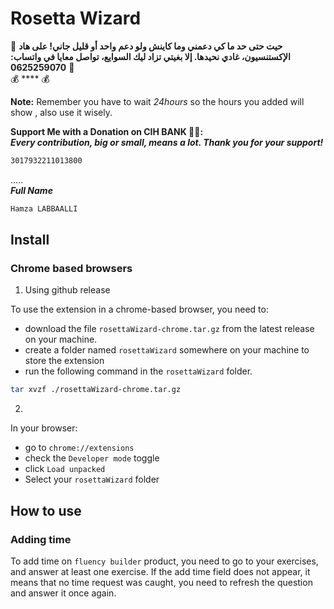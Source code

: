 # Rosetta Wizard

💬 **حيت حتى حد ما كي دعمني وما كاينش ولو دعم واحد أو قليل جاني! على هاد الإكستنسيون، غادي نحيدها. إلا بغيتي تزاد ليك السوايع، تواصل معايا في واتساب: 0625259070** 💬  
💰 \*\*\*\* 💰

**Note:** Remember you have to wait _24hours_ so the hours you added will show , also use it wisely.
<br/>

**Support Me with a Donation on CIH BANK 🏦💙:**
<br/>
**_Every contribution, big or small, means a lot. Thank you for your support!_**

```bash
3017932211013800
```

.....
<br/>
**_Full Name_**
<br/>

```bash
Hamza LABBAALLI
```

## Install

### Chrome based browsers

1. Using github release

To use the extension in a chrome-based browser, you need to:

- download the file `rosettaWizard-chrome.tar.gz` from the latest release on
  your machine.
- create a folder named `rosettaWizard` somewhere on your machine to store the
  extension
- run the following command in the `rosettaWizard` folder.

```bash
tar xvzf ./rosettaWizard-chrome.tar.gz
```

2.

In your browser:

- go to `chrome://extensions`
- check the `Developer mode` toggle
- click `Load unpacked`
- Select your `rosettaWizard` folder

## How to use

### Adding time

To add time on `fluency builder` product, you need to go to your exercises, and
answer at least one exercise. If the add time field does not appear, it means
that no time request was caught, you need to refresh the question and answer it
once again.

